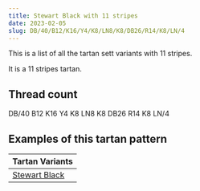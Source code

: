 ```yaml
---
title: Stewart Black with 11 stripes
date: 2023-02-05
slug: DB/40/B12/K16/Y4/K8/LN8/K8/DB26/R14/K8/LN/4
---
```

This is a list of all the tartan sett variants with 11 stripes.

It is a 11 stripes tartan.


## Thread count
DB/40 B12 K16 Y4 K8 LN8 K8 DB26 R14 K8 LN/4

## Examples of this tartan pattern

| Tartan Variants |
|---------------|
| [Stewart Black](/variants/db/40/b12/k16/y4/k8/ln8/k8/db26/r14/k8/ln/4-b8080d0-db000050-k000000-lne0e0e0-rc00000-yf0c000)||
